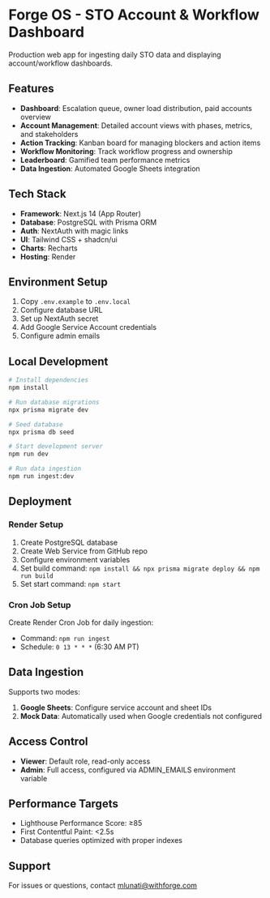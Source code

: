 # Forge OS - STO Account & Workflow Dashboard

Production web app for ingesting daily STO data and displaying account/workflow dashboards.

## Features

- **Dashboard**: Escalation queue, owner load distribution, paid accounts overview
- **Account Management**: Detailed account views with phases, metrics, and stakeholders
- **Action Tracking**: Kanban board for managing blockers and action items
- **Workflow Monitoring**: Track workflow progress and ownership
- **Leaderboard**: Gamified team performance metrics
- **Data Ingestion**: Automated Google Sheets integration

## Tech Stack

- **Framework**: Next.js 14 (App Router)
- **Database**: PostgreSQL with Prisma ORM
- **Auth**: NextAuth with magic links
- **UI**: Tailwind CSS + shadcn/ui
- **Charts**: Recharts
- **Hosting**: Render

## Environment Setup

1. Copy `.env.example` to `.env.local`
2. Configure database URL
3. Set up NextAuth secret
4. Add Google Service Account credentials
5. Configure admin emails

## Local Development

```bash
# Install dependencies
npm install

# Run database migrations
npx prisma migrate dev

# Seed database
npx prisma db seed

# Start development server
npm run dev

# Run data ingestion
npm run ingest:dev
```

## Deployment

### Render Setup

1. Create PostgreSQL database
2. Create Web Service from GitHub repo
3. Configure environment variables
4. Set build command: `npm install && npx prisma migrate deploy && npm run build`
5. Set start command: `npm start`

### Cron Job Setup

Create Render Cron Job for daily ingestion:
- Command: `npm run ingest`
- Schedule: `0 13 * * *` (6:30 AM PT)

## Data Ingestion

Supports two modes:
1. **Google Sheets**: Configure service account and sheet IDs
2. **Mock Data**: Automatically used when Google credentials not configured

## Access Control

- **Viewer**: Default role, read-only access
- **Admin**: Full access, configured via ADMIN_EMAILS environment variable

## Performance Targets

- Lighthouse Performance Score: ≥85
- First Contentful Paint: <2.5s
- Database queries optimized with proper indexes

## Support

For issues or questions, contact mlunati@withforge.com
